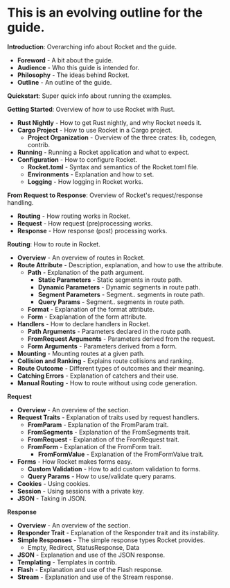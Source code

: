# This is an evolving outline for the guide.

**Introduction**: Overarching info about Rocket and the guide.

  * **Foreword** - A bit about the guide.
  * **Audience** - Who this guide is intended for.
  * **Philosophy** - The ideas behind Rocket.
  * **Outline** - An outline of the guide.

**Quickstart**: Super quick info about running the examples.

**Getting Started**: Overview of how to use Rocket with Rust.

  * **Rust Nightly** - How to get Rust nightly, and why Rocket needs it.
  * **Cargo Project** - How to use Rocket in a Cargo project.
    * **Project Organization** - Overview of the three crates: lib, codegen, contrib.
  * **Running** - Running a Rocket application and what to expect.
  * **Configuration** - How to configure Rocket.
    * **Rocket.toml** - Syntax and semantics of the Rocket.toml file.
    * **Environments** - Explanation and how to set.
    * **Logging** - How logging in Rocket works.

**From Request to Response**: Overview of Rocket's request/response handling.

  * **Routing** - How routing works in Rocket.
  * **Request** - How request (pre)processing works.
  * **Response** - How response (post) processing works.

**Routing**: How to route in Rocket.

  * **Overview** - An overview of routes in Rocket.
  * **Route Attribute** - Description, explanation, and how to use the attribute.
    * **Path** - Explanation of the path argument.
      * **Static Parameters** - Static segments in route path.
      * **Dynamic Parameters** - Dynamic segments in route path.
      * **Segment Parameters** - Segment.. segments in route path.
      * **Query Params** - Segment.. segments in route path.
    * **Format** - Explanation of the format attribute.
    * **Form** - Exaplanation of the form attribute.
  * **Handlers** - How to declare handlers in Rocket.
    * **Path Arguments** - Parameters declared in the route path.
    * **FromRequest Arguments** - Parameters derived from the request.
    * **Form Arguments** - Parameters derived from a form.
  * **Mounting** - Mounting routes at a given path.
  * **Collision and Ranking** - Explains route collisions and ranking.
  * **Route Outcome** - Different types of outcomes and their meaning.
  * **Catching Errors** - Explanation of catchers and their use.
  * **Manual Routing** - How to route without using code generation.

**Request**

  * **Overview** - An overview of the section.
  * **Request Traits** - Explanation of traits used by request handlers.
    * **FromParam** - Explanation of the FromParam trait.
    * **FromSegments** - Explanation of the FromSegments trait.
    * **FromRequest** - Explanation of the FromRequest trait.
    * **FromForm** - Explanation of the FromForm trait.
      * **FromFormValue** - Explanation of the FromFormValue trait.
  * **Forms** - How Rocket makes forms easy.
    * **Custom Validation** - How to add custom validation to forms.
    * **Query Params** - How to use/validate query params.
  * **Cookies** - Using cookies.
  * **Session** - Using sessions with a private key.
  * **JSON** - Taking in JSON.

**Response**

  * **Overview** - An overview of the section.
  * **Responder Trait** - Explanation of the Responder trait and its instability.
  * **Simple Responses** - The simple response types Rocket provides.
    * Empty, Redirect, StatusResponse, Data
  * **JSON** - Explanation and use of the JSON response.
  * **Templating** - Templates in contrib.
  * **Flash** - Explanation and use of the Flash response.
  * **Stream** - Explanation and use of the Stream response.
